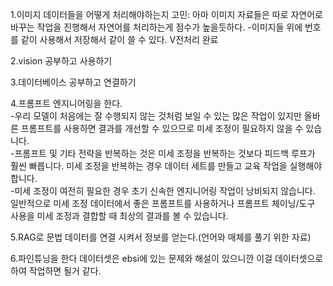 1.이미지 데이터들을 어떻게 처리해야하는지 고민: 아마 이미지 자료들은 따로 자연어로 바꾸는 작업을 진행해서 자연어를 처리하는게 점수가 높을듯하다.  -이미지들 위에 번호를 같이 사용해서 저장해서 같이 쓸 수 있다. V전처리 완료

2.vision 공부하고 사용하기

3.데이터베이스 공부하고 연결하기

4.프롬프트 엔지니어링을 한다.  
-우리 모델이 처음에는 잘 수행되지 않는 것처럼 보일 수 있는 많은 작업이 있지만 올바른 프롬프트를 사용하면 결과를 개선할 수 있으므로 미세 조정이 필요하지 않을 수 있습니다.  
-프롬프트 및 기타 전략을 반복하는 것은 미세 조정을 반복하는 것보다 피드백 루프가 훨씬 빠릅니다. 미세 조정을 반복하는 경우 데이터 세트를 만들고 교육 작업을 실행해야 합니다.  
-미세 조정이 여전히 필요한 경우 초기 신속한 엔지니어링 작업이 낭비되지 않습니다. 일반적으로 미세 조정 데이터에서 좋은 프롬프트를 사용하거나 프롬프트 체이닝/도구 사용을 미세 조정과 결합할 때 최상의 결과를 볼 수 있습니다.

5.RAG로 문법 데이터를 연결 시켜서 정보를 얻는다.(언어와 매체를 풀기 위한 자료)

6.파인튜닝을 한다 데이터셋은 ebsi에 있는 문제와 해설이 있으니깐 이걸 데이터셋으로 하여 작업하면 될거 같다.
